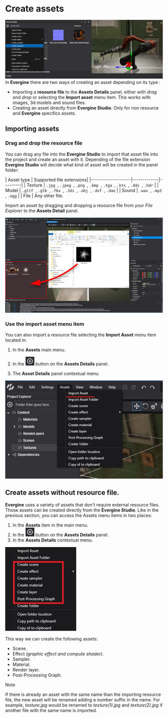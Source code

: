 # Create assets
![Creating assets](Images/createAssets.png)
In **Evergine** there are two ways of creating an asset depending on its type :

* Importing a **resource file** to the **Assets Details** panel, either with _drag and drop_ or selecting the **Import asset** menu item. This works with images, 3d models and sound files.
* Creating an asset directly from **Evergine Studio**. Only for non resource and **Evergine** specifics assets.

## Importing assets

### Drag and drop the resource file

You can drag any file into the **Evergine Studio** to import that asset file into the project and create an asset with it. Depending of the file extension **Evergine Studio** will decide what kind of asset will be created in the panel folder:

| Asset type | Supported file extensions| 
|--------------------|-------------|---------|
| Texture | `.jpg `, `.jpeg `, `.png `, `.bmp `, `.tga `, `.ktx `, `.dds `, `.hdr` |
| Model |  `.gltf `, `.glb `, `.fbx `, `.3ds `, `.obj `, `.dxf `, `.dae` |
| Sound |  `.wav `, `.mp3 `, `.ogg` | 
| File |  Any other file. 

Import an asset by dragging and dropping a resource file from your _File Explorer_ to the **Assets Detail** panel.

![Drag and Drop Asset](Images/importAssets.jpg)

### Use the import asset menu item

You can also import a resource file selecting the **Import Asset** menu item located in:

1. In the **Assets** main menu.

2. In the ![Plus Icon](images/plusIcon.jpg) button on the **Assets Details** panel.

2. The **Asset Details** panel contextual menu.

![Import menu item](Images/menuImport.jpg)

## Create assets without resource file.

**Evergine** uses a variety of assets that don't require external resource files. Those assets can be created directly from the **Evergine Studio**. 
Like in the previous section, you can access the Assets menu items in two places: 

1. In the **Assets** item in the main menu.
2. In the ![Plus Icon](images/plusIcon.jpg) button on the **Assets Details** panel.
3. In the **Assets Details** contextual menu.

![Assets menu](Images/assetsMenu.jpg)

This way we can create the following assets:

- Scene.
- Effect _(graphic effect and compute shader)_.
- Sampler.
- Material.
- Render layer.
- Post-Processing Graph.

> [!NOTE]
> If there is already an asset with the same name than the importing resource file, the new asset will be renamed adding a number suffix in the name. 
> For example,  _texture.jpg_ would be renamed to _texture(1).jpg_ and _texture(2).jpg_ if another file with the same name is imported.
